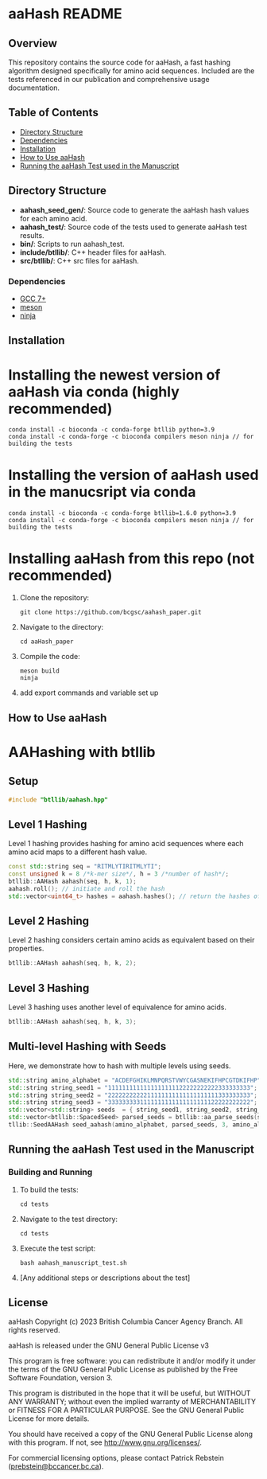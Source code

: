 # aaHash README

## Overview

This repository contains the source code for aaHash, a fast hashing algorithm designed specifically for amino acid sequences. Included are the tests referenced in our publication and comprehensive usage documentation.

## Table of Contents

* [Directory Structure](#directory-structure)
* [Dependencies](#dependencies)
* [Installation](#installation)
* [How to Use aaHash](#how-to-use-aahash)
* [Running the aaHash Test used in the Manuscript](#running-the-aahash-test-used-in-the-manuscript)

## Directory Structure

- **aahash_seed_gen/**: Source code to generate the aaHash hash values for each amino acid.
- **aahash_test/**: Source code of the tests used to generate aaHash test results.
- **bin/**: Scripts to run aahash_test.
- **include/btllib/**: C++ header files for aaHash.
- **src/btllib/**: C++ src files for aaHash.

### Dependencies
 * [GCC 7+](https://gcc.gnu.org/)
 * [meson](https://mesonbuild.com/Getting-meson.html)
 * [ninja](https://github.com/ninja-build/ninja/)

## Installation

# Installing the newest version of aaHash via conda (highly recommended)

   ```
   conda install -c bioconda -c conda-forge btllib python=3.9
   conda install -c conda-forge -c bioconda compilers meson ninja // for building the tests
   ```

# Installing the version of aaHash  used in the manucsript via conda

   ```
   conda install -c bioconda -c conda-forge btllib=1.6.0 python=3.9
   conda install -c conda-forge -c bioconda compilers meson ninja // for building the tests
   ```

# Installing aaHash from this repo (not recommended)
1. Clone the repository:
   ```
   git clone https://github.com/bcgsc/aahash_paper.git
   ```

2. Navigate to the directory:
   ```
   cd aaHash_paper
   ```

3. Compile the code:
   ```
   meson build
   ninja
   ```

4. add export commands and variable set up

## How to Use aaHash

# AAHashing with btllib

## Setup

```cpp
#include "btllib/aahash.hpp"
```

## Level 1 Hashing

Level 1 hashing provides hashing for amino acid sequences where each amino acid maps to a different hash value.

```cpp
const std::string seq = "RITMLYTIRITMLYTI";
const unsigned k = 8 /*k-mer size*/, h = 3 /*number of hash*/;
btllib::AAHash aahash(seq, h, k, 1); 
aahash.roll(); // initiate and roll the hash
std::vector<uint64_t> hashes = aahash.hashes(); // return the hashes of the current kmer
```


## Level 2 Hashing

Level 2 hashing considers certain amino acids as equivalent based on their properties.

```cpp
btllib::AAHash aahash(seq, h, k, 2);
```

## Level 3 Hashing

Level 3 hashing uses another level of equivalence for amino acids.

```cpp
btllib::AAHash aahash(seq, h, k, 3);
```

## Multi-level Hashing with Seeds

Here, we demonstrate how to hash with multiple levels using seeds.

```cpp
std::string amino_alphabet = "ACDEFGHIKLMNPQRSTVWYCGASNEKIFHPCGTDKIFHP";
std::string string_seed1 = "1111111111111111111122222222222333333333";
std::string string_seed2 = "2222222222211111111111111111111333333333";
std::string string_seed3 = "3333333331111111111111111111122222222222";
std::vector<std::string> seeds  = { string_seed1, string_seed2, string_seed3 };
std::vector<btllib::SpacedSeed> parsed_seeds = btllib::aa_parse_seeds(seeds3);
tllib::SeedAAHash seed_aahash(amino_alphabet, parsed_seeds, 3, amino_alphabet.size());
```


## Running the aaHash Test used in the Manuscript

### Building and Running

1. To build the tests:
   ```
   cd tests
   ```
2. Navigate to the test directory:
   ```
   cd tests
   ```

3. Execute the test script:
   ```
   bash aahash_manuscript_test.sh
   ```

4. [Any additional steps or descriptions about the test]

## License
aaHash Copyright (c) 2023 British Columbia Cancer Agency Branch. All rights reserved.

aaHash is released under the GNU General Public License v3

This program is free software: you can redistribute it and/or modify it under the terms of the GNU General Public License as published by the Free Software Foundation, version 3.

This program is distributed in the hope that it will be useful, but WITHOUT ANY WARRANTY; without even the implied warranty of MERCHANTABILITY or FITNESS FOR A PARTICULAR PURPOSE. See the GNU General Public License for more details.

You should have received a copy of the GNU General Public License along with this program. If not, see http://www.gnu.org/licenses/.

For commercial licensing options, please contact Patrick Rebstein (prebstein@bccancer.bc.ca).